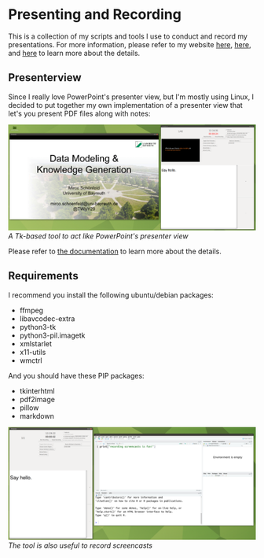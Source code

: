 # Presenting and Recording
This is a collection of my scripts and tools I use to conduct and record my presentations. For more information, please refer to my website [here](https://mircoschoenfeld.de/a-presenter-view-for-linux-updated.html), [here](http://mircoschoenfeld.de/emergency-remote-teaching.html), and [here](https://mircoschoenfeld.de/extract-notes-from-powerpoint-files.html) to learn more about the details.

## Presenterview 

Since I really love PowerPoint's presenter view, but I'm mostly using Linux, I decided to put together my own implementation of a presenter view that let's you present PDF files along with notes:

![a screenshot of my presenter view](doc/present_pdf.png)
*A Tk-based tool to act like PowerPoint's presenter view*

Please refer to [the documentation](https://mircoschoenfeld.de/a-presenter-view-for-linux-updated.html) to learn more about the details.

## Requirements

I recommend you install the following ubuntu/debian packages:

* ffmpeg
* libavcodec-extra
* python3-tk
* python3-pil.imagetk
* xmlstarlet
* x11-utils
* wmctrl


And you should have these PIP packages:

* tkinterhtml
* pdf2image
* pillow
* markdown


![a screenshot of a screencast](doc/screencast.png)
*The tool is also useful to record screencasts*
